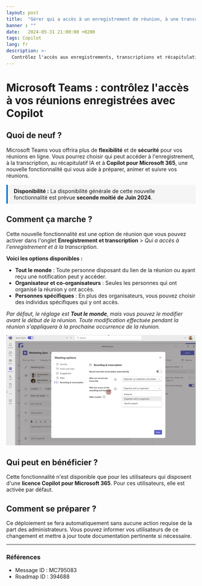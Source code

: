 ```yaml
---
layout: post
title:  "Gérer qui a accès à un enregistrement de réunion, à une transcription, au récap IA..."
banner : ""
date:   2024-05-31 21:00:00 +0200
tags: Copilot
lang: fr
description: >-
  Contrôlez l'accès aux enregistrements, transcriptions et récapitulatifs IA dans Microsoft Teams. Découvrez les nouvelles options de sécurité et de partage pour vos réunions.
---
```


# Microsoft Teams : contrôlez l'accès à vos réunions enregistrées avec Copilot

## Quoi de neuf&nbsp;?

Microsoft Teams vous offrira plus de **flexibilité** et de **sécurité** pour vos réunions en ligne. Vous pourrez choisir qui peut accéder à l'enregistrement, à la transcription, au récapitulatif IA et à **Copilot pour Microsoft 365**, une nouvelle fonctionnalité qui vous aide à préparer, animer et suivre vos réunions.

<div style="background:#f5f5f5; border-left:4px solid #0078d4; padding:8px 16px; margin:16px 0;">
<strong>Disponibilité&nbsp;:</strong> La disponibilité générale de cette nouvelle fonctionnalité est prévue <strong>seconde moitié de Juin 2024</strong>.
</div>

## Comment ça marche&nbsp;?

Cette nouvelle fonctionnalité est une option de réunion que vous pouvez activer dans l'onglet <strong>Enregistrement et transcription</strong> &gt; <em>Qui a accès à l'enregistrement et à la transcription</em>.

**Voici les options disponibles&nbsp;:**

- <strong>Tout le monde</strong> : Toute personne disposant du lien de la réunion ou ayant reçu une notification peut y accéder.
- <strong>Organisateur et co-organisateurs</strong> : Seules les personnes qui ont organisé la réunion y ont accès.
- <strong>Personnes spécifiques</strong> : En plus des organisateurs, vous pouvez choisir des individus spécifiques qui y ont accès.

<em>Par défaut, le réglage est <strong>Tout le monde</strong>, mais vous pouvez le modifier avant le début de la réunion. Toute modification effectuée pendant la réunion s'appliquera à la prochaine occurrence de la réunion.</em>

![](https://github.com/ncheymol/ncheymol.github.io/blob/main/_sources/Copilot-teams-access.png?raw=true)

## Qui peut en bénéficier&nbsp;?

Cette fonctionnalité n'est disponible que pour les utilisateurs qui disposent d'une **licence Copilot pour Microsoft 365**. Pour ces utilisateurs, elle est activée par défaut.

## Comment se préparer&nbsp;?

Ce déploiement se fera automatiquement sans aucune action requise de la part des administrateurs. Vous pouvez informer vos utilisateurs de ce changement et mettre à jour toute documentation pertinente si nécessaire.

---

### Références

- Message ID&nbsp;: MC795083
- Roadmap ID&nbsp;: 394688